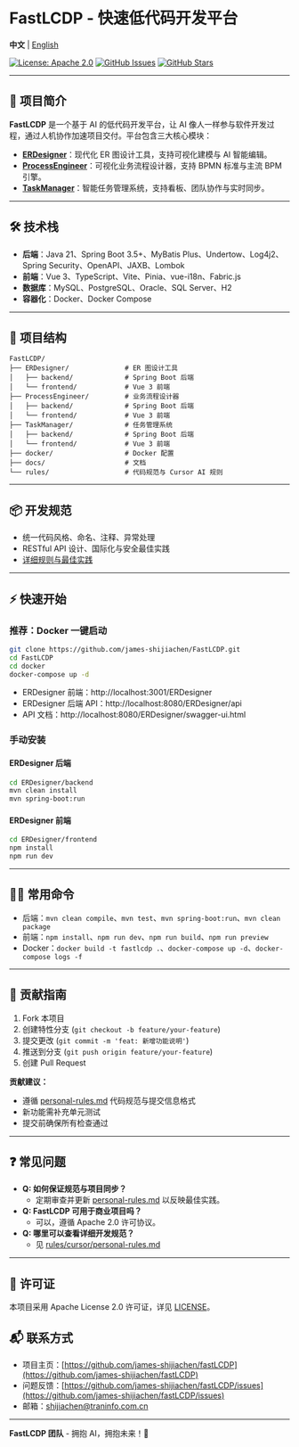 # FastLCDP - 快速低代码开发平台

**中文** | [English](README.md)

[![License: Apache 2.0](https://img.shields.io/badge/License-Apache%202.0-blue.svg)](https://github.com/james-shijiachen/fastLCDP/blob/main/LICENSE)
[![GitHub Issues](https://img.shields.io/github/issues/james-shijiachen/fastLCDP)](https://github.com/james-shijiachen/fastLCDP/issues)
[![GitHub Stars](https://img.shields.io/github/stars/james-shijiachen/fastLCDP)](https://github.com/james-shijiachen/fastLCDP/stargazers)

---

## 🚀 项目简介

**FastLCDP** 是一个基于 AI 的低代码开发平台，让 AI 像人一样参与软件开发过程，通过人机协作加速项目交付。平台包含三大核心模块：

- [**ERDesigner**](./ERDesigner/README.zh.md)：现代化 ER 图设计工具，支持可视化建模与 AI 智能编辑。
- [**ProcessEngineer**](./ProcessEngineer/README.zh.md)：可视化业务流程设计器，支持 BPMN 标准与主流 BPM 引擎。
- [**TaskManager**](./TaskManager/README.zh.md)：智能任务管理系统，支持看板、团队协作与实时同步。

---

## 🛠️ 技术栈
- **后端**：Java 21、Spring Boot 3.5+、MyBatis Plus、Undertow、Log4j2、Spring Security、OpenAPI、JAXB、Lombok
- **前端**：Vue 3、TypeScript、Vite、Pinia、vue-i18n、Fabric.js
- **数据库**：MySQL、PostgreSQL、Oracle、SQL Server、H2
- **容器化**：Docker、Docker Compose

---

## 📁 项目结构
```
FastLCDP/
├── ERDesigner/              # ER 图设计工具
│   ├── backend/             # Spring Boot 后端
│   └── frontend/            # Vue 3 前端
├── ProcessEngineer/         # 业务流程设计器
│   ├── backend/             # Spring Boot 后端
│   └── frontend/            # Vue 3 前端
├── TaskManager/             # 任务管理系统
│   ├── backend/             # Spring Boot 后端
│   └── frontend/            # Vue 3 前端
├── docker/                  # Docker 配置
├── docs/                    # 文档
└── rules/                   # 代码规范与 Cursor AI 规则
```

---

## 📦 开发规范
- 统一代码风格、命名、注释、异常处理
- RESTful API 设计、国际化与安全最佳实践
- [详细规则与最佳实践](rules/cursor/personal-rules.md)

---

## ⚡ 快速开始

### 推荐：Docker 一键启动
```bash
git clone https://github.com/james-shijiachen/FastLCDP.git
cd FastLCDP
cd docker
docker-compose up -d
```
- ERDesigner 前端：http://localhost:3001/ERDesigner
- ERDesigner 后端 API：http://localhost:8080/ERDesigner/api
- API 文档：http://localhost:8080/ERDesigner/swagger-ui.html

### 手动安装
#### ERDesigner 后端
```bash
cd ERDesigner/backend
mvn clean install
mvn spring-boot:run
```
#### ERDesigner 前端
```bash
cd ERDesigner/frontend
npm install
npm run dev
```

---

## 🧑‍💻 常用命令
- 后端：`mvn clean compile`、`mvn test`、`mvn spring-boot:run`、`mvn clean package`
- 前端：`npm install`、`npm run dev`、`npm run build`、`npm run preview`
- Docker：`docker build -t fastlcdp .`、`docker-compose up -d`、`docker-compose logs -f`

---

## 🤝 贡献指南
1. Fork 本项目
2. 创建特性分支 (`git checkout -b feature/your-feature`)
3. 提交更改 (`git commit -m 'feat: 新增功能说明'`)
4. 推送到分支 (`git push origin feature/your-feature`)
5. 创建 Pull Request

**贡献建议：**
- 遵循 [personal-rules.md](rules/cursor/personal-rules.md) 代码规范与提交信息格式
- 新功能需补充单元测试
- 提交前确保所有检查通过

---

## ❓ 常见问题
- **Q: 如何保证规范与项目同步？**
  - 定期审查并更新 [personal-rules.md](rules/cursor/personal-rules.md) 以反映最佳实践。
- **Q: FastLCDP 可用于商业项目吗？**
  - 可以，遵循 Apache 2.0 许可协议。
- **Q: 哪里可以查看详细开发规范？**
  - 见 [rules/cursor/personal-rules.md](rules/cursor/personal-rules.md)

---

## 📄 许可证
本项目采用 Apache License 2.0 许可证，详见 [LICENSE](https://github.com/james-shijiachen/fastLCDP/blob/main/LICENSE)。

## 📬 联系方式
- 项目主页：[https://github.com/james-shijiachen/fastLCDP](https://github.com/james-shijiachen/fastLCDP)
- 问题反馈：[https://github.com/james-shijiachen/fastLCDP/issues](https://github.com/james-shijiachen/fastLCDP/issues)
- 邮箱：[shijiachen@traninfo.com.cn](mailto:shijiachen@traninfo.com.cn)

---

**FastLCDP 团队** - 拥抱 AI，拥抱未来！🚀
